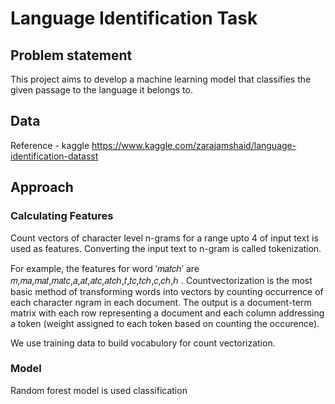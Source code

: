 # Language Identification Task

## Problem statement

This project aims to develop a machine learning model that classifies the given passage to the language it belongs to.

## Data

Reference - kaggle
https://www.kaggle.com/zarajamshaid/language-identification-datasst

## Approach

### Calculating Features

Count vectors of character level n-grams for a range upto 4 of input text is used as features. Converting the input text to n-gram is called tokenization.

For example, the features for word  ′𝑚𝑎𝑡𝑐ℎ′  are  𝑚,𝑚𝑎,𝑚𝑎𝑡,𝑚𝑎𝑡𝑐,𝑎,𝑎𝑡,𝑎𝑡𝑐,𝑎𝑡𝑐ℎ,𝑡,𝑡𝑐,𝑡𝑐ℎ,𝑐,𝑐ℎ,ℎ .
Countvectorization is the most basic method of transforming words into vectors by counting occurrence of each character ngram in each document. The output is a document-term matrix with each row representing a document and each column addressing a token (weight assigned to each token based on counting the occurence).

We use training data to build vocabulory for count vectorization.

### Model

Random forest model is used classification
